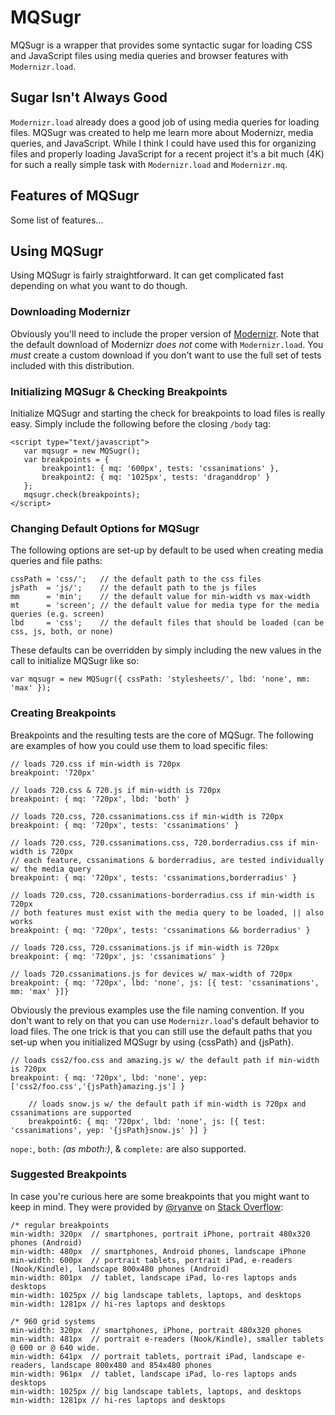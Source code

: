 # MQSugr #

MQSugr is a wrapper that provides some syntactic sugar for loading CSS and JavaScript files using media queries
and browser features with `Modernizr.load`. 

## Sugar Isn't Always Good ##

`Modernizr.load` already does a good job of using media queries for loading files. MQSugr was created to help me
learn more about Modernizr, media queries, and JavaScript. While I think I could have used this for organizing
files and properly loading JavaScript for a recent project it's a bit much (4K) for such a really simple task
with `Modernizr.load` and `Modernizr.mq`.

## Features of MQSugr ##

Some list of features...

## Using MQSugr ##

Using MQSugr is fairly straightforward. It can get complicated fast depending on what you want to do though.

### Downloading Modernizr ###

Obviously you'll need to include the proper version of [Modernizr](http://www.modernizr.com/download/). Note
that the default download of Modernizr _does not_ come with `Modernizr.load`. You _must_ create a custom 
download if you don't want to use the full set of tests included with this distribution.

### Initializing MQSugr & Checking Breakpoints ###

Initialize MQSugr and starting the check for breakpoints to load files is really easy. Simply include the 
following before the closing `/body` tag:

    <script type="text/javascript">
       var mqsugr = new MQSugr();			
       var breakpoints = { 
           breakpoint1: { mq: '600px', tests: 'cssanimations' },
           breakpoint2: { mq: '1025px', tests: 'draganddrop' }
       };
       mqsugr.check(breakpoints);
    </script>

### Changing Default Options for MQSugr ###

The following options are set-up by default to be used when creating media queries and file paths:

    cssPath	= 'css/';   // the default path to the css files
    jsPath  = 'js/';    // the default path to the js files
    mm      = 'min';    // the default value for min-width vs max-width
    mt      = 'screen'; // the default value for media type for the media queries (e.g. screen)
    lbd     = 'css';    // the default files that should be loaded (can be css, js, both, or none)

These defaults can be overridden by simply including the new values in the call to initialize MQSugr like so:

    var mqsugr = new MQSugr({ cssPath: 'stylesheets/', lbd: 'none', mm: 'max' });

### Creating Breakpoints ###

Breakpoints and the resulting tests are the core of MQSugr. The following are examples of how you could use
them to load specific files:

    // loads 720.css if min-width is 720px
    breakpoint: '720px' 

    // loads 720.css & 720.js if min-width is 720px
    breakpoint: { mq: '720px', lbd: 'both' }

    // loads 720.css, 720.cssanimations.css if min-width is 720px
    breakpoint: { mq: '720px', tests: 'cssanimations' }
		
    // loads 720.css, 720.cssanimations.css, 720.borderradius.css if min-width is 720px
    // each feature, cssanimations & borderradius, are tested individually w/ the media query
    breakpoint: { mq: '720px', tests: 'cssanimations,borderradius' }
		
    // loads 720.css, 720.cssanimations-borderradius.css if min-width is 720px
    // both features must exist with the media query to be loaded, || also works
    breakpoint: { mq: '720px', tests: 'cssanimations && borderradius' }
		
    // loads 720.css, 720.cssanimations.js if min-width is 720px
    breakpoint: { mq: '720px', js: 'cssanimations' }
		
    // loads 720.cssanimations.js for devices w/ max-width of 720px					
    breakpoint: { mq: '720px', lbd: 'none', js: [{ test: 'cssanimations', mm: 'max' }]} 
		
Obviously the previous examples use the file naming convention. If you don't want to rely on that you 
can use `Modernizr.load`'s default behavior to load files. The one trick is that you can still 
use the default paths that you set-up when you initialized MQSugr by using {cssPath} and {jsPath}.

    // loads css2/foo.css and amazing.js w/ the default path if min-width is 720px
    breakpoint: { mq: '720px', lbd: 'none', yep: ['css2/foo.css','{jsPath}amazing.js'] }

		// loads snow.js w/ the default path if min-width is 720px and cssanimations are supported
		breakpoint6: { mq: '720px', lbd: 'none', js: [{ test: 'cssanimations', yep: '{jsPath}snow.js' }] }

`nope:`, `both:` _(as mboth:)_, & `complete:` are also supported.

### Suggested Breakpoints ###

In case you're curious here are some breakpoints that you might want to keep in mind. They were
provided by [@ryanve](http://stackoverflow.com/users/770127/ryanve) on [Stack Overflow](http://stackoverflow.com/a/7354648):

    /* regular breakpoints
    min-width: 320px  // smartphones, portrait iPhone, portrait 480x320 phones (Android)
    min-width: 480px  // smartphones, Android phones, landscape iPhone
    min-width: 600px  // portrait tablets, portrait iPad, e-readers (Nook/Kindle), landscape 800x480 phones (Android)
    min-width: 801px  // tablet, landscape iPad, lo-res laptops ands desktops
    min-width: 1025px // big landscape tablets, laptops, and desktops
    min-width: 1281px // hi-res laptops and desktops

    /* 960 grid systems
    min-width: 320px  // smartphones, iPhone, portrait 480x320 phones
    min-width: 481px  // portrait e-readers (Nook/Kindle), smaller tablets @ 600 or @ 640 wide.
    min-width: 641px  // portrait tablets, portrait iPad, landscape e-readers, landscape 800x480 and 854x480 phones
    min-width: 961px  // tablet, landscape iPad, lo-res laptops ands desktops
    min-width: 1025px // big landscape tablets, laptops, and desktops
    min-width: 1281px // hi-res laptops and desktops
